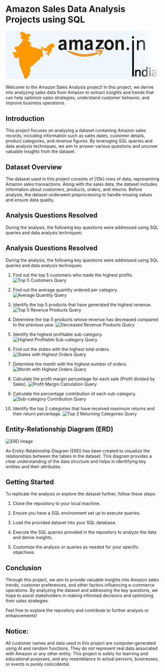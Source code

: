 # Amazon Sales Data Analysis Projects using SQL

![Banner Image](https://github.com/Deepthi-M-181297/Amazon-Sales-Data-Analysis/blob/main/amazon_india_wide_image.jpg)

Welcome to the Amazon Sales Analysis project! In this project, we derive into analyzing sales
data from Amazon to extract insights and trends that can help optimize sales strategies,
understand customer behavior, and improve business operations.

## Introduction

This project focuses on analyzing a dataset containing Amazon sales records, including
information such as sales dates, customer details, product categories, and revenue figures. By
leveraging SQL queries and data analysis techniques, we aim to answer various questions and
uncover valuable insights from the dataset.

## Dataset Overview

The dataset used in this project consists of [10k] rows of data, representing Amazon
sales transactions. Along with the sales data, the dataset includes information about customers,
products, orders, and returns. Before analysis, the dataset underwent preprocessing to handle
missing values and ensure data quality.

## Analysis Questions Resolved

During the analysis, the following key questions were addressed using SQL queries and data
analysis techniques:

## Analysis Questions Resolved
During the analysis, the following key questions were addressed using SQL queries and data
analysis techniques:

1. Find out the top 5 customers who made the highest profits.
![Top 5 Customers Query](insert_image_link_here)

2. Find out the average quantity ordered per category.
![Average Quantity Query](insert_image_link_here)

3. Identify the top 5 products that have generated the highest revenue.
![Top 5 Revenue Products Query](insert_image_link_here)

4. Determine the top 5 products whose revenue has decreased compared to the previous year.
![Decreased Revenue Products Query](insert_image_link_here)

5. Identify the highest profitable sub-category.
![Highest Profitable Sub-category Query](insert_image_link_here)

6. Find out the states with the highest total orders.
![States with Highest Orders Query](insert_image_link_here)

7. Determine the month with the highest number of orders.
![Month with Highest Orders Query](insert_image_link_here)

8. Calculate the profit margin percentage for each sale (Profit divided by Sales).
![Profit Margin Calculation Query](insert_image_link_here)

9. Calculate the percentage contribution of each sub-category.
![Sub-category Contribution Query](insert_image_link_here)

10. Identify the top 2 categories that have received maximum returns and their return
percentage.
![Top 2 Returning Categories Query](insert_image_link_here)

## Entity-Relationship Diagram (ERD)
![ERD Image](insert_banner_image_link_here)

An Entity-Relationship Diagram (ERD) has been created to visualize the relationships between
the tables in the dataset. This diagram provides a clear understanding of the data structure and
helps in identifying key entities and their attributes.

## Getting Started
To replicate the analysis or explore the dataset further, follow these steps:

1. Clone the repository to your local machine.
2. Ensure you have a SQL environment set up to execute queries.
3. Load the provided dataset into your SQL database.

4. Execute the SQL queries provided in the repository to analyze the data and derive insights.
5. Customize the analysis or queries as needed for your specific objectives.

## Conclusion

Through this project, we aim to provide valuable insights into Amazon sales trends, customer
preferences, and other factors influencing e-commerce operations. By analyzing the dataset
and addressing the key questions, we hope to assist stakeholders in making informed decisions
and optimizing their sales strategies.

Feel free to explore the repository and contribute to further analysis or enhancements!

## Notice:
All customer names and data used in this project are computer-generated using AI and random
functions. They do not represent real data associated with Amazon or any other entity. This
project is solely for learning and educational purposes, and any resemblance to actual persons,
businesses, or events is purely coincidental.
